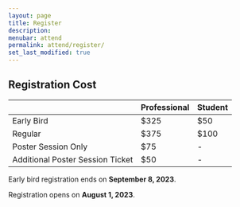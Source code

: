 ```yaml
---
layout: page
title: Register
description: 
menubar: attend
permalink: attend/register/
set_last_modified: true
---
```


## Registration Cost

|   | Professional | Student |
| - | ------------ | ------- |
| Early Bird | $325 | $50 |
| Regular | $375 | $100 |
| Poster Session Only | $75 | - |
| Additional Poster Session Ticket | $50 | - |

Early bird registration ends on **September 8, 2023**.

Registration opens on **August 1, 2023**.
